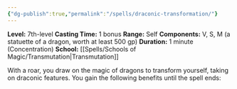 ```yaml
---
{"dg-publish":true,"permalink":"/spells/draconic-transformation/"}
---
```


**Level:** 7th-level
**Casting Time:** 1 bonus
**Range:** Self
**Components:** V, S, M (a statuette of a dragon, worth at least 500 gp)
**Duration:** 1 minute (Concentration)
**School:** [[Spells/Schools of Magic/Transmutation\|Transmutation]]

With a roar, you draw on the magic of dragons to transform yourself, taking on draconic features. You gain the following benefits until the spell ends: